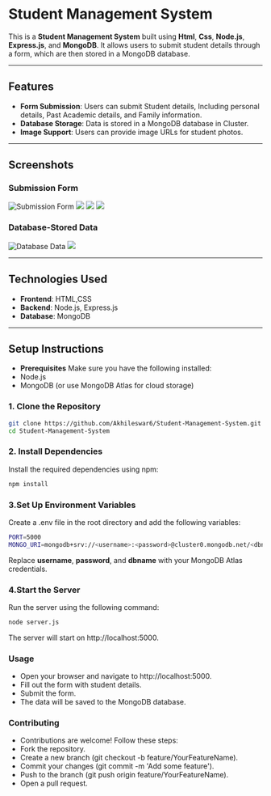 # Student Management System

This is a **Student Management System** built using **Html**, **Css**, **Node.js**, **Express.js**, and **MongoDB**. It allows users to submit student details through a form, which are then stored in a MongoDB database.

---

## Features

- **Form Submission**: Users can submit Student details, Including personal details, Past Academic details, and Family information.
- **Database Storage**: Data is stored in a MongoDB database in Cluster.
- **Image Support**: Users can provide image URLs for student photos.

---

## Screenshots

### Submission Form
![Submission Form](https://github.com/Akhileswar6/Student-Project/blob/bc53a96a8c93f9b1a009d0cafb82c90460ec36cd/images/Screenshot%202025-02-23%20120047.png)
![](https://github.com/Akhileswar6/Student-Project/blob/53418b286d317c01897c45a81413bb3d2e95e5fd/images/Screenshot%202025-02-23%20120203.png)
![](https://github.com/Akhileswar6/Student-Project/blob/5865e320af3375f070ff4e1713b9b1742a297db5/images/Screenshot%202025-02-23%20120236.png)
![](https://github.com/Akhileswar6/Student-Project/blob/be3e7cedd150f1dd20d8797e3af052b0024c2487/images/Screenshot%202025-02-23%20120352.png)

### Database-Stored Data
![Database Data](https://github.com/Akhileswar6/Student-Project/blob/6320c2d01a39af0f48751fb307d33c0a21d3bfee/images/Screenshot%202025-02-23%20120710.png)
![](https://github.com/Akhileswar6/Student-Project/blob/695f7eb8bf9a222cb9998bea204e1c4fa246a50b/images/Screenshot%202025-02-23%20120856.png)

---

## Technologies Used

- **Frontend**: HTML,CSS
- **Backend**: Node.js, Express.js
- **Database**: MongoDB

---

## Setup Instructions

- **Prerequisites**
Make sure you have the following installed:
- Node.js
- MongoDB (or use MongoDB Atlas for cloud storage)



### 1. Clone the Repository

```bash
git clone https://github.com/Akhileswar6/Student-Management-System.git
cd Student-Management-System
```
### 2. Install Dependencies
Install the required dependencies using npm:

```bash
npm install
```

### 3.Set Up Environment Variables
Create a .env file in the root directory and add the following variables:

```bash
PORT=5000
MONGO_URI=mongodb+srv://<username>:<password>@cluster0.mongodb.net/<dbname>?retryWrites=true&w=majority
```
Replace **username**, **password**, and **dbname** with your MongoDB Atlas credentials.

### 4.Start the Server
Run the server using the following command:

```bash
node server.js
```
The server will start on http://localhost:5000.

### Usage
- Open your browser and navigate to http://localhost:5000.
- Fill out the form with student details.
- Submit the form.
- The data will be saved to the MongoDB database.

### Contributing
- Contributions are welcome! Follow these steps:
- Fork the repository.
- Create a new branch (git checkout -b feature/YourFeatureName).
- Commit your changes (git commit -m 'Add some feature').
- Push to the branch (git push origin feature/YourFeatureName).
- Open a pull request.












